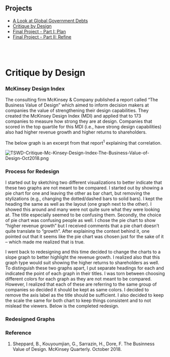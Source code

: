 ## Projects
* [A Look at Global Government Debts](https://konomi-n.github.io/Portfolio/a2)
* [Critique by Design](https://konomi-n.github.io/Portfolio/a3-a4)
* [Final Project - Part I: Plan](http://konomi-n.github.io/Portfolio/p1)
* [Final Project - Part II: Refine](http://konomi-n.github.io/Portfolio/p2)

<br><br>
# Critique by Design

### McKinsey Design Index
The consulting firm McKinsey & Company published a report called “The Business Value of Design” which aimed to inform decision makers at companies the value of strengthening their design capabilities. They created the McKinsey Design Index (MDI) and applied that to 173 companies to measure how strong they are at design. Companies that scored in the top quartile for this MDI (i.e., have strong design capabilities) also had higher revenue growth and higher returns to shareholders.

The below graph is an excerpt from that report<sup>1</sup> explaining that correlation.

![TSWD-Critique-Mc-Kinsey-Design-Index-The-Business-Value-of-Design-Oct2018.png](https://i.postimg.cc/50fDbS6L/TSWD-Critique-Mc-Kinsey-Design-Index-The-Business-Value-of-Design-Oct2018.png)

### Process for Redesign
I started out by sketching two different visualizations to better indicate that these two graphs are not meant to be compared. I started out by showing a pie chart for one and leaving the other as bar chart, but removing the stylizations (e.g., changing the dotted/dashed bars to solid bars). I kept the heading the same as well as the layout (one graph next to the other). I showed this around and many were not quite sure what they were looking at. The title especially seemed to be confusing them. Secondly, the choice of pie chart was confusing people as well. I chose the pie chart to show “higher revenue growth” but I received comments that a pie chart doesn’t quite translate to “growth”. After explaining the context behind it, one pointed out that it seems like the pie chart was chosen just for the sake of it – which made me realized that is true. 

I went back to redesigning and this time decided to change the charts to a slope graph to better highlight the revenue growth. I realized also that this graph type would suit showing the higher returns to shareholders as well. To distinguish these two graphs apart, I put separate headings for each and indicated the point of each graph in their titles. I was torn between choosing different colors for each graph as they are not meant to be compared. However, I realized that each of these are referring to the same group of companies so decided it should be kept as same colors. I decided to remove the axis label as the title should be sufficient. I also decided to keep the scale the same for both chart to keep things consistent and to not mislead the viewers. Below is the completed redesign.

### Redesigned Graphs
<div class="flourish-embed flourish-chart" data-src="visualisation/5352035"><script src="https://public.flourish.studio/resources/embed.js"></script></div><div class="flourish-embed flourish-chart" data-src="visualisation/5352201"><script src="https://public.flourish.studio/resources/embed.js"></script></div>

### Reference
1. Sheppard, B., Kouyoumjian, G., Sarrazin, H., Dore, F. The Businness Value of Design. McKinsey Quarterly. October 2018.

